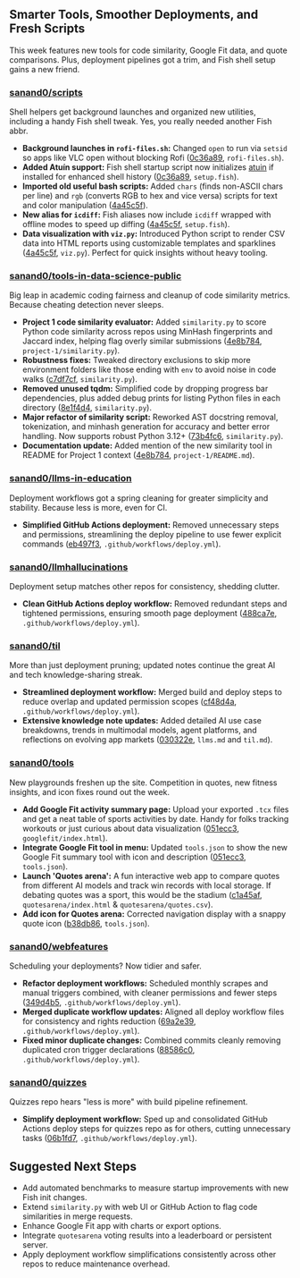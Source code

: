 ## Smarter Tools, Smoother Deployments, and Fresh Scripts

This week features new tools for code similarity, Google Fit data, and quote comparisons. Plus, deployment pipelines got a trim, and Fish shell setup gains a new friend.

### [sanand0/scripts](https://github.com/sanand0/scripts)

Shell helpers get background launches and organized new utilities, including a handy Fish shell tweak. Yes, you really needed another Fish abbr.

- **Background launches in `rofi-files.sh`:** Changed `open` to run via `setsid` so apps like VLC open without blocking Rofi ([0c36a89](https://github.com/sanand0/scripts/commit/0c36a895d63baa812e821dd75ea0ed7bcbf926a5), `rofi-files.sh`).
- **Added Atuín support:** Fish shell startup script now initializes [atuin](https://atuin.sh) if installed for enhanced shell history ([0c36a89](https://github.com/sanand0/scripts/commit/0c36a895d63baa812e821dd75ea0ed7bcbf926a5), `setup.fish`).
- **Imported old useful bash scripts:** Added `chars` (finds non-ASCII chars per line) and `rgb` (converts RGB to hex and vice versa) scripts for text and color manipulation ([4a45c5f](https://github.com/sanand0/scripts/commit/4a45c5f89943e23e5f0bd04b391d86bff8d81bd8)).
- **New alias for `icdiff`:** Fish aliases now include `icdiff` wrapped with offline modes to speed up diffing ([4a45c5f](https://github.com/sanand0/scripts/commit/4a45c5f89943e23e5f0bd04b391d86bff8d81bd8), `setup.fish`).
- **Data visualization with `viz.py`:** Introduced Python script to render CSV data into HTML reports using customizable templates and sparklines ([4a45c5f](https://github.com/sanand0/scripts/commit/4a45c5f89943e23e5f0bd04b391d86bff8d81bd8), `viz.py`). Perfect for quick insights without heavy tooling.

### [sanand0/tools-in-data-science-public](https://github.com/sanand0/tools-in-data-science-public)

Big leap in academic coding fairness and cleanup of code similarity metrics. Because cheating detection never sleeps.

- **Project 1 code similarity evaluator:** Added `similarity.py` to score Python code similarity across repos using MinHash fingerprints and Jaccard index, helping flag overly similar submissions ([4e8b784](https://github.com/sanand0/tools-in-data-science-public/commit/4e8b7846d7c80aaa4b31f74ed9f1cc7203ece56a), `project-1/similarity.py`).
- **Robustness fixes:** Tweaked directory exclusions to skip more environment folders like those ending with `env` to avoid noise in code walks ([c7df7cf](https://github.com/sanand0/tools-in-data-science-public/commit/c7df7cfe040ca4f7b2be58758dd1be63dac66508), `similarity.py`).
- **Removed unused tqdm:** Simplified code by dropping progress bar dependencies, plus added debug prints for listing Python files in each directory ([8e1f4d4](https://github.com/sanand0/tools-in-data-science-public/commit/8e1f4d4cb92033070c9d4ccd2d2007f423019314), `similarity.py`).
- **Major refactor of similarity script:** Reworked AST docstring removal, tokenization, and minhash generation for accuracy and better error handling. Now supports robust Python 3.12+ ([73b4fc6](https://github.com/sanand0/tools-in-data-science-public/commit/73b4fc6d05acfdc5ea99128f215b56227cbaaea2), `similarity.py`).
- **Documentation update:** Added mention of the new similarity tool in README for Project 1 context ([4e8b784](https://github.com/sanand0/tools-in-data-science-public/commit/4e8b7846d7c80aaa4b31f74ed9f1cc7203ece56a), `project-1/README.md`).

### [sanand0/llms-in-education](https://github.com/sanand0/llms-in-education)

Deployment workflows got a spring cleaning for greater simplicity and stability. Because less is more, even for CI.

- **Simplified GitHub Actions deployment:** Removed unnecessary steps and permissions, streamlining the deploy pipeline to use fewer explicit commands ([eb497f3](https://github.com/sanand0/llms-in-education/commit/eb497f3d03eca13e4104cdceb44d66fa00cfad11), `.github/workflows/deploy.yml`).

### [sanand0/llmhallucinations](https://github.com/sanand0/llmhallucinations)

Deployment setup matches other repos for consistency, shedding clutter.

- **Clean GitHub Actions deploy workflow:** Removed redundant steps and tightened permissions, ensuring smooth page deployment ([488ca7e](https://github.com/sanand0/llmhallucinations/commit/488ca7e80f3482b52c00b03894215075f2396a28), `.github/workflows/deploy.yml`).

### [sanand0/til](https://github.com/sanand0/til)

More than just deployment pruning; updated notes continue the great AI and tech knowledge-sharing streak.

- **Streamlined deployment workflow:** Merged build and deploy steps to reduce overlap and updated permission scopes ([cf48d4a](https://github.com/sanand0/til/commit/cf48d4a26aacae850a1bbdc77139f3adef9487a1), `.github/workflows/deploy.yml`).
- **Extensive knowledge note updates:** Added detailed AI use case breakdowns, trends in multimodal models, agent platforms, and reflections on evolving app markets ([030322e](https://github.com/sanand0/til/commit/030322e67ccfec7aa81ad4187bb361dd22de7626), `llms.md` and `til.md`).

### [sanand0/tools](https://github.com/sanand0/tools)

New playgrounds freshen up the site. Competition in quotes, new fitness insights, and icon fixes round out the week.

- **Add Google Fit activity summary page:** Upload your exported `.tcx` files and get a neat table of sports activities by date. Handy for folks tracking workouts or just curious about data visualization ([051ecc3](https://github.com/sanand0/tools/commit/051ecc33e084fc48ec6bfa43c1305b32c1ca3e55), `googlefit/index.html`).
- **Integrate Google Fit tool in menu:** Updated `tools.json` to show the new Google Fit summary tool with icon and description ([051ecc3](https://github.com/sanand0/tools/commit/051ecc33e084fc48ec6bfa43c1305b32c1ca3e55), `tools.json`).
- **Launch 'Quotes arena':** A fun interactive web app to compare quotes from different AI models and track win records with local storage. If debating quotes was a sport, this would be the stadium ([c1a45af](https://github.com/sanand0/tools/commit/c1a45af61aad94ed5b2cd8bb8f969f3e7d38c4fe), `quotesarena/index.html` & `quotesarena/quotes.csv`).
- **Add icon for Quotes arena:** Corrected navigation display with a snappy quote icon ([b38db86](https://github.com/sanand0/tools/commit/b38db8643b048c401bf90aafa1b28752a1ca4d65), `tools.json`).

### [sanand0/webfeatures](https://github.com/sanand0/webfeatures)

Scheduling your deployments? Now tidier and safer.

- **Refactor deployment workflows:** Scheduled monthly scrapes and manual triggers combined, with cleaner permissions and fewer steps ([349d4b5](https://github.com/sanand0/webfeatures/commit/349d4b5b9016bab7624699ba090baa7be6c8d06d), `.github/workflows/deploy.yml`).
- **Merged duplicate workflow updates:** Aligned all deploy workflow files for consistency and rights reduction ([69a2e39](https://github.com/sanand0/webfeatures/commit/69a2e393eb307921fbdccc4d62c058bb4ac39472), `.github/workflows/deploy.yml`).
- **Fixed minor duplicate changes:** Combined commits cleanly removing duplicated cron trigger declarations ([88586c0](https://github.com/sanand0/webfeatures/commit/88586c089b6f157bc5edc226779b87ae634a3962), `.github/workflows/deploy.yml`).

### [sanand0/quizzes](https://github.com/sanand0/quizzes)

Quizzes repo hears "less is more" with build pipeline refinement.

- **Simplify deployment workflow:** Sped up and consolidated GitHub Actions deploy steps for quizzes repo as for others, cutting unnecessary tasks ([06b1fd7](https://github.com/sanand0/quizzes/commit/06b1fd79a689dacf95927f3d13319a5e47e5d4be), `.github/workflows/deploy.yml`).

## Suggested Next Steps

- Add automated benchmarks to measure startup improvements with new Fish init changes.
- Extend `similarity.py` with web UI or GitHub Action to flag code similarities in merge requests.
- Enhance Google Fit app with charts or export options.
- Integrate `quotesarena` voting results into a leaderboard or persistent server.
- Apply deployment workflow simplifications consistently across other repos to reduce maintenance overhead.